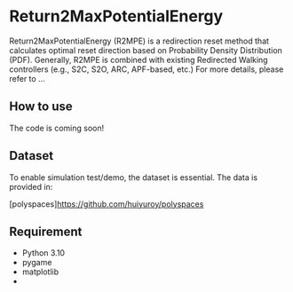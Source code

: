 # Return2MaxPotentialEnergy

Return2MaxPotentialEnergy (R2MPE) is a redirection reset method that calculates optimal reset direction based on 
Probability Density Distribution (PDF). Generally, R2MPE is combined with existing Redirected Walking controllers (e.g., 
S2C, S2O, ARC, APF-based, etc.) For more details, please refer to ...

## How to use
The code is coming soon!

## Dataset
To enable simulation test/demo, the dataset is essential. The data is provided in:

[polyspaces]https://github.com/huiyuroy/polyspaces


## Requirement
- Python 3.10
- pygame
- matplotlib
- 



